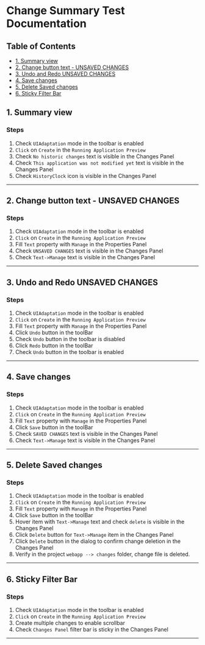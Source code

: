# Change Summary Test Documentation

## Table of Contents

- [1. Summary view](#1-summary-view)
- [2. Change button text - UNSAVED CHANGES](#2-change-button-text---unsaved-changes)
- [3. Undo and Redo UNSAVED CHANGES](#3-undo-and-redo-unsaved-changes)
- [4. Save changes](#4-save-changes)
- [5. Delete Saved changes](#5-delete-saved-changes)
- [6. Sticky Filter Bar](#6-sticky-filter-bar)

<a id="1-summary-view"></a>
## 1. Summary view

### Steps

1. Check `UIAdaptation` mode in the toolbar is enabled
2. `Click` on `Create` in the `Running Application Preview`
3. Check `No historic changes` text is visible in the Changes Panel
4. Check `This application was not modified yet` text is visible in the Changes Panel
5. Check `HistoryClock` icon is visible in the Changes Panel

---

<a id="2-change-button-text---unsaved-changes"></a>
## 2. Change button text - UNSAVED CHANGES

### Steps

1. Check `UIAdaptation` mode in the toolbar is enabled
2. `Click` on `Create` in the `Running Application Preview`
3. Fill `Text` property with  `Manage` in the Properties Panel
4. Check `UNSAVED CHANGES` text is visible in the Changes Panel
5. Check `Text->Manage` text is visible in the Changes Panel

---

<a id="3-undo-and-redo-unsaved-changes"></a>
## 3. Undo and Redo UNSAVED CHANGES

### Steps

1. Check `UIAdaptation` mode in the toolbar is enabled
2. `Click` on `Create` in the `Running Application Preview`
3. Fill `Text` property with  `Manage` in the Properties Panel
4. Click `Undo` button in the toolBar
5. Check `Undo` button in the toolbar is disabled
6. Click `Redo` button in the toolBar
7. Check `Undo` button in the toolbar is enabled

---

<a id="4-save-changes"></a>
## 4. Save changes

### Steps

1. Check `UIAdaptation` mode in the toolbar is enabled
2. `Click` on `Create` in the `Running Application Preview`
3. Fill `Text` property with  `Manage` in the Properties Panel
4. Click `Save` button in the toolBar
5. Check `SAVED CHANGES` text is visible in the Changes Panel
6. Check `Text->Manage` text is visible in the Changes Panel

---

<a id="5-delete-saved-changes"></a>
## 5. Delete Saved changes

### Steps

1. Check `UIAdaptation` mode in the toolbar is enabled
2. `Click` on `Create` in the `Running Application Preview`
3. Fill `Text` property with  `Manage` in the Properties Panel
4. Click `Save` button in the toolBar
5. Hover item with `Text->Manage` text and check `delete` is visible in the Changes Panel
6. Click `Delete` button for `Text->Manage` item in the Changes Panel
7. Click `Delete` button in the dialog to confirm change deletion in the Changes Panel
8. Verify in the project `webapp --> changes` folder, change file is deleted.

---

<a id="6-sticky-filter-bar"></a>
## 6. Sticky Filter Bar

### Steps

1. Check `UIAdaptation` mode in the toolbar is enabled
2. `Click` on `Create` in the `Running Application Preview`
3. Create multiple changes to enable scrollbar
4. Check `Changes Panel` filter bar is sticky in the Changes Panel

---

